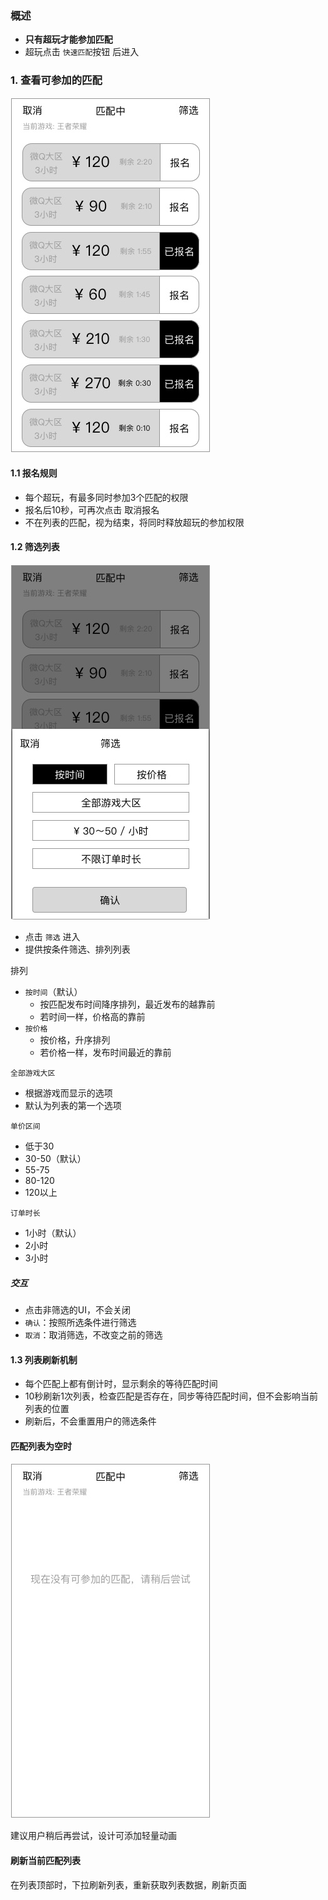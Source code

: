 ### 概述
* **只有超玩才能参加匹配**
* 超玩点击 `快速匹配`按钮 后进入

### 1. 查看可参加的匹配
![](img/超玩-快速匹配.jpg)

#### 1.1 报名规则
* 每个超玩，有最多同时参加3个匹配的权限
* 报名后10秒，可再次点击 取消报名
* 不在列表的匹配，视为结束，将同时释放超玩的参加权限

#### 1.2 筛选列表
![](img/超玩-快速匹配-筛选.jpg)

* 点击 `筛选` 进入
* 提供按条件筛选、排列列表

排列

* `按时间`（默认）
	* 按匹配发布时间降序排列，最近发布的越靠前
	* 若时间一样，价格高的靠前
* `按价格`
	* 按价格，升序排列
	* 若价格一样，发布时间最近的靠前

`全部游戏大区`

* 根据游戏而显示的选项
* 默认为列表的第一个选项

`单价区间`

* 低于30
* 30-50（默认）
* 55-75
* 80-120
* 120以上

`订单时长`

* 1小时（默认）
* 2小时
* 3小时

##### 交互
* 点击非筛选的UI，不会关闭
* `确认`：按照所选条件进行筛选
* `取消`：取消筛选，不改变之前的筛选


#### 1.3 列表刷新机制
* 每个匹配上都有倒计时，显示剩余的等待匹配时间
* 10秒刷新1次列表，检查匹配是否存在，同步等待匹配时间，但不会影响当前列表的位置
* 刷新后，不会重置用户的筛选条件


#### 匹配列表为空时
![](img/超玩-快速匹配-空状态.jpg)

建议用户稍后再尝试，设计可添加轻量动画


#### 刷新当前匹配列表
在列表顶部时，下拉刷新列表，重新获取列表数据，刷新页面

